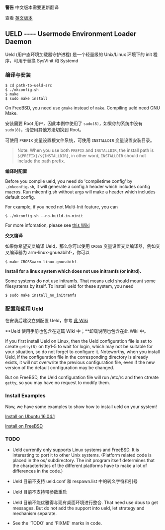 **警告** 中文版本需要更新翻译

查看 [英文版本](README.md)

## UELD ---- Usermode Environment Loader Daemon

Ueld (用户态环境加载器守护进程) 是一个轻量级的 Unix/Linux 环境下的 init 程序，可用于替换 SysVInit 和 Systemd

### 编译与安装

```
$ cd path-to-ueld-src
$ ./mkconfig.sh
$ make
$ sudo make install
```

On FreeBSD, you need use `gmake` instead of `make`. Compiling ueld need GNU Make.

安装需要 Root 用户，因此本例中使用了 `sudo(8)`，如果你的系统中没有 `sudo(8)`，请使用其他方法切换到 Root。

可使用 `PREFIX` 变量设置根文件系统，可使用 `INSTALLDIR` 变量设置安装目录。

> Note: When you use both `PREFIX` and `INSTALLDIR`, the install path is `${PREFIX}/${INSTALLDIR}`, in other word, `INSTALLDIR` should not include the path prefix.

**编译时配置**

Before you compile ueld, you need do 'compiletime config' by `./mkconfig.sh`, it will generate a config.h header which includes config macros. Run mkconfig.sh without args will make a header which includes default config.

For example, if you need not Multi-Init feature, you can

```
$ ./mkconfig.sh --no-build-in-minit
```

For more infomation, please see [this Wiki](doc/genconfig.md)

**交叉编译**

如果你希望交叉编译 Ueld，那么你可以使用 `CROSS` 变量设置交叉编译器，例如交叉编译器为 arm-linux-gnueabihf-，你可以

```
$ make CROSS=arm-linux-gnueabihf-
```

**Install for a linux system which does not use initramfs (or initrd).**

Some systems do not use initramfs. That means ueld should mount some filesystems by itself. To install ueld for these system, you need

```
$ sudo make install_no_initramfs
```

### 配置和使用 Ueld

在安装后建议立刻配置 Ueld，参考 [此 Wiki](doc/zh_CN/userguide.md)

**Ueld 使用手册也包含在这篇 Wiki 中；**卸载说明也包含在此 Wiki 中。

If you first install Ueld on Linux, then the Ueld configuration file is set to create `getty(8)` on tty1-5 to wait for login, which may not be suitable for your situation, so do not forget to configure it. Noteworthy, when you install Ueld, if the configuration file in the corresponding directory is already exists, it will not overwrite the previous configuration file, even if the new version of the default configuration may be changed.

But on FreeBSD, the Ueld configuration file will run /etc/rc and then ctreate `getty`, so you may have no request to modify them.

### Install Examples

Now, we have some examples to show how to install ueld on your system!

[Install on Ubuntu 16.04.1](doc/install_on_ubuntu.md)

[Install on FreeBSD](doc/install_on_freebsd.md)

### TODO

- Ueld currently only supports Linux systems and FreeBSD. It is interesting to port it to other Unix systems. (Platform related code is placed in the os/ subdirectory. The init program itself determines that the characteristics of the different platforms have to make a lot of differences in the code.)

- Ueld 目前不支持 ueld.conf 和 respawn.list 中的转义字符和引号

- Ueld 目前不支持带参数重启

- Ueld 目前不能优雅得与现有桌面环境进行整合. That need use dbus to get messages. But do not add the support into ueld, let strategy and mechanism separate.

- See the 'TODO' and 'FIXME' marks in code.
